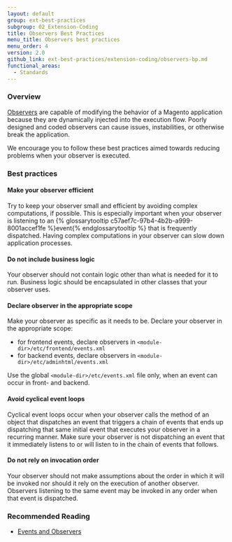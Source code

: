 ```yaml
---
layout: default
group: ext-best-practices
subgroup: 02_Extension-Coding
title: Observers Best Practices
menu_title: Observers best practices
menu_order: 4
version: 2.0
github_link: ext-best-practices/extension-coding/observers-bp.md
functional_areas:
  - Standards
---
```


### Overview
[Observers]({{page.baseurl}}extension-dev-guide/events-and-observers.html) are capable of modifying the behavior of a Magento application because they are dynamically injected into the execution flow. Poorly designed and coded observers can cause issues, instabilities, or otherwise break the application.

We encourage you to follow these best practices aimed towards reducing problems when your observer is executed.

### Best practices

#### Make your observer efficient

Try to keep your observer small and efficient by avoiding complex computations, if possible. This is especially important when your observer is listening to an {% glossarytooltip c57aef7c-97b4-4b2b-a999-8001accef1fe %}event{% endglossarytooltip %} that is frequently dispatched. Having complex computations in your observer can slow down application processes.

#### Do not include business logic

Your observer should not contain logic other than what is needed for it to run. Business logic should be encapsulated in other classes that your observer uses.

#### Declare observer in the appropriate scope

Make your observer as specific as it needs to be. Declare your observer in the appropriate scope:

* for frontend events, declare observers in `<module-dir>/etc/frontend/events.xml`
* for backend events, declare observers in `<module-dir>/etc/adminhtml/events.xml`

Use the global `<module-dir>/etc/events.xml` file only, when an event can occur in front- and backend.

#### Avoid cyclical event loops

Cyclical event loops occur when your observer calls the method of an object that dispatches an event that triggers a chain of events that ends up dispatching that same initial event that executes your observer in a recurring manner. Make sure your observer is not dispatching an event that it immediately listens to or will listen to in the chain of events that follows.

#### Do not rely on invocation order

Your observer should not make assumptions about the order in which it will be invoked nor should it rely on the execution of another observer. Observers listening to the same event may be invoked in any order when that event is dispatched.

### Recommended Reading
* [Events and Observers]({{page.baseurl}}extension-dev-guide/events-and-observers.html)
